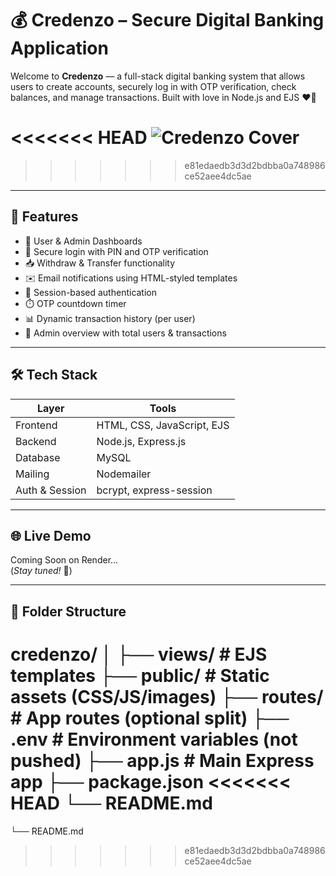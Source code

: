 # 💰 Credenzo – Secure Digital Banking Application

Welcome to **Credenzo** — a full-stack digital banking system that allows users to create accounts, securely log in with OTP verification, check balances, and manage transactions. Built with love in Node.js and EJS ❤️💙

<<<<<<< HEAD
![Credenzo Cover](https://your-image-url.com/cover.png)
=======
>>>>>>> e81edaedb3d3d2bdbba0a748986ce52aee4dc5ae

---

## 🚀 Features

- 🏦 User & Admin Dashboards
- 🔐 Secure login with PIN and OTP verification
- 📥 Withdraw & Transfer functionality
- ✉️ Email notifications using HTML-styled templates
- 🧠 Session-based authentication
- ⏱️ OTP countdown timer
- 📊 Dynamic transaction history (per user)
- 🧾 Admin overview with total users & transactions

---

## 🛠️ Tech Stack

| Layer        | Tools                        |
|--------------|------------------------------|
| Frontend     | HTML, CSS, JavaScript, EJS   |
| Backend      | Node.js, Express.js          |
| Database     | MySQL                        |
| Mailing      | Nodemailer                   |
| Auth & Session | bcrypt, express-session    |

---

## 🌐 Live Demo

Coming Soon on Render...  
(*Stay tuned!* 🚀)

---

## 📂 Folder Structure

credenzo/
│
├── views/ # EJS templates
├── public/ # Static assets (CSS/JS/images)
├── routes/ # App routes (optional split)
├── .env # Environment variables (not pushed)
├── app.js # Main Express app
├── package.json
<<<<<<< HEAD
└── README.md
=======
└── README.md
>>>>>>> e81edaedb3d3d2bdbba0a748986ce52aee4dc5ae
